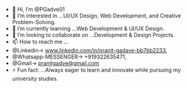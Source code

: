 - 👋 Hi, I’m @PGadve01
- 👀 I’m interested in ...UI/UX Design, Web Development, and Creative Problem-Solving.
- 🌱 I’m currently learning ...Web Development & UI/UX Design.
- 💞️ I’m looking to collaborate on ...Development & Design Projects.
- 📫 How to reach me ...
- @Linkedin-> www.linkedin.com/in/pranit-gadave-bb7bb2233,
- @Whatsapp-MESSENGER-> +919322635471,
- @Gmail-> pranitgadve@gmail.com
- ⚡ Fun fact: ...Always eager to learn and innovate while pursuing my university studies.
<!---
PGadve01/PGadve01 is a ✨ special ✨ repository because its `README.md` (this file) appears on your GitHub profile.
You can click the Preview link to take a look at your changes.
--->
